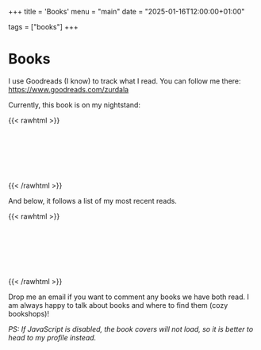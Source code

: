+++
title = 'Books'
menu = "main"
date = "2025-01-16T12:00:00+01:00"

tags = ["books"]
+++

# Books

I use Goodreads (I know) to track what I read.
You can follow me there: https://www.goodreads.com/zurdala

Currently, this book is on my nightstand:

{{< rawhtml >}}
<div style="width: 100%; display: flex; flex-direction: column; min-height: 100px">
      <style type="text/css" media="screen">
        .gr_grid_container {
          width: 100%;
        }
        .gr_grid_book_container {
          /* customize book cover container div here */
          float: left;
          width: 98px;
          height: 160px;
          padding: 2px 3px;
          overflow: hidden;
        }
      </style>
      <script src="https://www.goodreads.com/review/grid_widget/100918725.reading%20book%20montage?cover_size=medium&hide_link=true&hide_title=true&num_books=1&order=d&shelf=currently-reading&sort=date_updated&widget_id=1737052414" type="text/javascript" charset="utf-8"></script>
</div>
{{< /rawhtml >}}

And below, it follows a list of my most recent reads.

{{< rawhtml >}}
<div style="width: 100%; display: flex; flex-direction: column; min-height: 100px">
      <style type="text/css" media="screen">
        .gr_grid_container {
          width: 100%;
        }
        .gr_grid_book_container {
          /* customize book cover container div here */
          float: left;
          width: 98px;
          height: 160px;
          padding: 2px 3px;
          overflow: hidden;
        }
      </style>
      <script src="https://www.goodreads.com/review/grid_widget/100918725.Recent%20reads?cover_size=medium&hide_link=true&hide_title=true&num_books=21&order=d&shelf=read&sort=date_read&widget_id=1737056302" type="text/javascript" charset="utf-8"></script>
</div>
{{< /rawhtml >}}

Drop me an email if you want to comment any books we have both read.
I am always happy to talk about books and where to find them (cozy bookshops)!

_PS: If JavaScript is disabled, the book covers will not load, so it is better to head to my profile instead._
